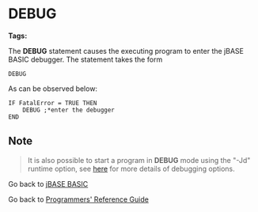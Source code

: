 # DEBUG

<PageHeader />

**Tags:**
<badge text='jbase debugger' vertical='middle' />

The **DEBUG** statement causes the executing program to enter the jBASE BASIC debugger. The statement takes the form

```
DEBUG
```

As can be observed below:

```
IF FatalError = TRUE THEN
    DEBUG ;*enter the debugger
END
```

## Note  

> It is also possible to start a program in **DEBUG** mode using the "-Jd" runtime option, see [here](./../../debugger/invoking-the-jbc-debugger/README.md) for more details of debugging options.

Go back to [jBASE BASIC](./../README.md)

Go back to [Programmers' Reference Guide](./../../reference-guides/jbc/README.md)

<PageFooter />

